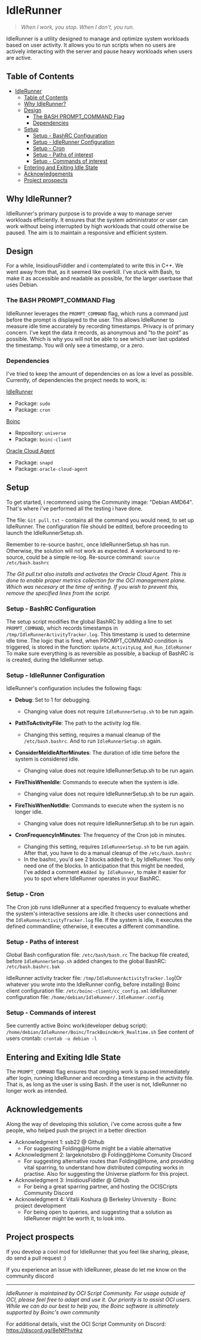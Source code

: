 # IdleRunner

> *When I work, you stop. When I don't, you run.*

IdleRunner is a utility designed to manage and optimize system workloads based on user activity. It allows you to run scripts when no users are actively interacting with the server and pause heavy workloads when users are active.

## Table of Contents
- [IdleRunner](#idlerunner)
	- [Table of Contents](#table-of-contents)
	- [Why IdleRunner?](#why-idlerunner)
	- [Design](#design)
		- [The BASH PROMPT\_COMMAND Flag](#the-bash-prompt_command-flag)
		- [Dependencies](#dependencies)
	- [Setup](#setup)
		- [Setup - BashRC Configuration](#setup---bashrc-configuration)
		- [Setup - IdleRunner Configuration](#setup---idlerunner-configuration)
		- [Setup - Cron](#setup---cron)
		- [Setup - Paths of interest](#setup---paths-of-interest)
		- [Setup - Commands of interest](#setup---commands-of-interest)
	- [Entering and Exiting Idle State](#entering-and-exiting-idle-state)
	- [Acknowledgements](#acknowledgements)
	- [Project prospects](#project-prospects)

## Why IdleRunner?
IdleRunner's primary purpose is to provide a way to manage server workloads efficiently. It ensures that the system administrator or user can work without being interrupted by high workloads that could otherwise be paused. The aim is to maintain a responsive and efficient system.

## Design
For a while, InsidiousFiddler and i contemplated to write this in C++. We went away from that, as it seemed like overkill.
I've stuck with Bash, to make it as accessible and readable as possible, for the larger userbase that uses Debian.

### The BASH PROMPT_COMMAND Flag
IdleRunner leverages the `PROMPT_COMMAND` flag, which runs a command just before the prompt is displayed to the user. This allows IdleRunner to measure idle time accurately by recording timestamps. Privacy is of primary concern. I've kept the data it records, as anonymous and "to the point" as possible.
Which is why you will not be able to see which user last updated the timestamp. You will only see a timestamp, or a zero.

### Dependencies
I've tried to keep the amount of dependencies on as low a level as possible.
Currently, of dependencies the project needs to work, is:

<u>IdleRunner</u>
* Package: `sudo`
* Package: `cron`

<u>Boinc</u><br>
* Repository: `universe`
* Package: `boinc-client`

<u>Oracle Cloud Agent</u>
* Package: `snapd`
* Package: `oracle-cloud-agent`

## Setup
To get started, i recommend using the Community image: "Debian AMD64".
That's where i've performed all the testing i have done.

The file: `Git pull.txt` - contains all the command you would need, to set up IdleRunner.
The configuration file should be editted, before proceeding to launch the IdleRunnerSetup.sh.

Remember to re-source bashrc, once IdleRunnerSetup.sh has run. Otherwise, the solution will not work as expected.
A workaround to re-source, could be a simple re-log. 
Re-source command: `source /etc/bash.bashrc`

*The Git pull.txt also installs and activates the Oracle Cloud Agent. This is done to enable proper metrics collection for the OCI management plane. Which was necesary at the time of writing. If you wish to prevent this, remove the specified lines from the script.*



### Setup - BashRC Configuration
The setup script modifies the global BashRC by adding a line to set `PROMPT_COMMAND`, which records timestamps in `/tmp/IdleRunnerActivityTracker.log`. This timestamp is used to determine idle time.
The logic that is fired, when PROMPT_COMMAND condition is triggered, is stored in the function: `Update_ActivityLog_And_Run_IdleRunner`
To make sure everything is as reversible as possible, a backup of BashRC is is created, during the IdleRunner setup.

### Setup - IdleRunner Configuration
IdleRunner's configuration includes the following flags:
- **Debug**: Set to 1 for debugging.
  - Changing value does not require `IdleRunnerSetup.sh` to be run again.
  
- **PathToActivityFile**: The path to the activity log file.
  - Changing this setting, requires a manual cleanup of the `/etc/bash.bashrc`. And to run `IdleRunnerSetup.sh` again.
- **ConsiderMeIdleAfterMinutes**: The duration of idle time before the system is considered idle.
  - Changing value does not require IdleRunnerSetup.sh to be run again.
  
- **FireThisWhenIdle**: Commands to execute when the system is idle.
  - Changing value does not require IdleRunnerSetup.sh to be run again.
  
- **FireThisWhenNotIdle**: Commands to execute when the system is no longer idle.
  - Changing value does not require IdleRunnerSetup.sh to be run again.
  
- **CronFrequencyInMinutes**: The frequency of the Cron job in minutes.
  - Changing this setting, requires `IdleRunnerSetup.sh` to be run again. After that, you have to do a manual cleanup of the `/etc/bash.bashrc`
  - In the bashrc, you'd see 2 blocks added to it, by IdleRunner. You only need one of the blocks. In anticipation that this might be needed, I've added a comment `#Added by IdleRunner`, to make it easier for you to spot where IdleRunner operates in your BashRC.

### Setup - Cron
The Cron job runs IdleRunner at a specified frequency to evaluate whether the system's interactive sessions are idle. It checks user connections and the `IdleRunnerActivityTracker.log` file. If the system is idle, it executes the defined commandline; otherwise, it executes a different commandline.

### Setup - Paths of interest
Global Bash configuration file:   `/etc/bash/bash.rc`
The backup file created, before `IdleRunnerSetup.sh` added changes to the global BashRC:  `/etc/bash.bashrc.bak`

IdleRunner activity tracker file: `/tmp/IdleRunnerActivityTracker.log`(Or whatever you wrote into the IdleRunner config, before installing)
Boinc client configuration file:  `/etc/boinc-client/cc_config.xml`
IdleRunner configuration file:    `/home/debian/IdleRunner/.IdleRunner.config`


### Setup - Commands of interest
See currently active Boinc work(developer debug script): `/home/debian/IdleRunner/Boinc/TrackBoincWork_Realtime.sh`
See content of users crontab:	 						 `crontab -u debian -l`


## Entering and Exiting Idle State
The `PROMPT_COMMAND` flag ensures that ongoing work is paused immediately after login, running IdleRunner and recording a timestamp in the activity file.
That is, as long as the user is using Bash. If the user is not, IdleRunner no longer work as intended.


## Acknowledgements
Along the way of developing this solution, i've come across quite a few people, who helped push the project in a better direction
- Acknowledgment 1: ssb22 @ Github
  - For suggesting Folding@Home might be a viable alternative
- Acknowledgment 2: largeknotsbro @ Folding@Home Comunity Discord
  - For suggesting alternative routes than Folding@Home, and providing vital sparring, to understand how distributed computing works in practise. Also for suggesting the Universe platform for this project.
- Acknowledgment 3: InsidiousFiddler @ Github
  - For being a great sparring partner, and hosting the OCISCripts Community Discord
- Acknowledgment 4: Vitalii Koshura @ Berkeley University - Boinc project development
  - For being open to queries, and suggesting that a solution as IdleRunner might be worth it, to look into.


## Project prospects
If you develop a cool mod for IdleRunner that you feel like sharing, please, do send a pull request :)

If you experience an issue with IdleRunner, please do let me know on the community discord

---

*IdleRunner is maintained by OCI Script Community. For usage outside of OCI, please feel free to adapt and use it. Our priority is to assist OCI users.*
*While we can do our best to help you, the Boinc software is ultimately supported by Boinc's own community*


For additional details, visit the OCI Script Community on Discord: https://discord.gg/8eNtPhvhkz

